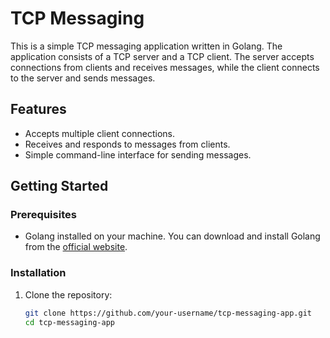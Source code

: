 # TCP Messaging

This is a simple TCP messaging application written in Golang. The application consists of a TCP server and a TCP client. The server accepts connections from clients and receives messages, while the client connects to the server and sends messages.

## Features

- Accepts multiple client connections.
- Receives and responds to messages from clients.
- Simple command-line interface for sending messages.

## Getting Started

### Prerequisites

- Golang installed on your machine. You can download and install Golang from the [official website](https://golang.org/dl/).

### Installation

1. Clone the repository:

   ```sh
   git clone https://github.com/your-username/tcp-messaging-app.git
   cd tcp-messaging-app
   ```
